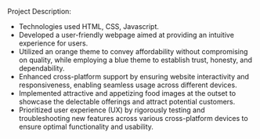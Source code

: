 Project Description:
- Technologies used HTML, CSS, Javascript.
- Developed a user-friendly webpage aimed at providing an intuitive experience for users.
- Utilized an orange theme to convey affordability without compromising on quality, while employing a blue theme to establish trust, honesty, and dependability.
- Enhanced cross-platform support by ensuring website interactivity and responsiveness, enabling seamless usage across different devices.
- Implemented attractive and appetizing food images at the outset to showcase the delectable offerings and attract potential customers.
- Prioritized user experience (UX) by rigorously testing and troubleshooting new features across various cross-platform devices to ensure optimal functionality and usability.
